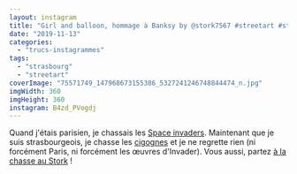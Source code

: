 ```yaml
---
layout: instagram
title: "Girl and balloon, hommage à Banksy by @stork7567 #streetart #strasbourg"
date: "2019-11-13"
categories: 
  - "trucs-instagrammes"
tags: 
  - "strasbourg"
  - "streetart"
coverImage: "75571749_147968673155386_5327241246748844474_n.jpg"
imgWidth: 360
imgHeight: 360
instagram: B4zd_PVogdj
---
```


Quand j'étais parisien, je chassais les [Space invaders](http://sitofotos.6x8.org/index.php?/category/2). Maintenant que je suis strasbourgeois, je chasse les [cigognes](https://www.6x8.org/tag/stork7567/) et je ne regrette rien (ni forcément Paris, ni forcément les œuvres d'Invader). Vous aussi, partez [à la chasse au Stork](https://www.6x8.org/2019/11/a-la-chasse-au-stork/) !
